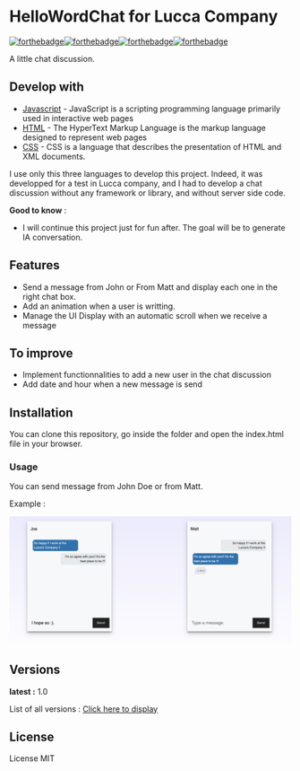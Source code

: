# HelloWordChat for Lucca Company


[![forthebadge](https://forthebadge.com/images/badges/uses-html.svg)](https://forthebadge.com)[![forthebadge](https://forthebadge.com/images/badges/made-with-javascript.svg)](https://forthebadge.com)[![forthebadge](https://forthebadge.com/images/badges/uses-css.svg)](https://forthebadge.com)[![forthebadge](https://forthebadge.com/images/badges/makes-people-smile.svg)](https://forthebadge.com)


A little chat discussion.


## Develop with

* [Javascript](https://developer.mozilla.org/fr/docs/Web/JavaScript) - JavaScript is a scripting programming language primarily used in interactive web pages
* [HTML](https://developer.mozilla.org/fr/docs/Web/HTML#:~:text=HTML%20signifie%20%C2%AB%20HyperText%20Markup%20Language,page%20web%20et%20sa%20structure.) - The HyperText Markup Language is the markup language designed to represent web pages
* [CSS](https://developer.mozilla.org/fr/docs/Web/CSS) - CSS is a language that describes the presentation of HTML and XML documents.

I use only this three languages to develop this project.
Indeed, it was developped for a test in Lucca company, and I had to develop a chat discussion without any framework or library, and without server side code.


**Good to know** : 
- I will continue this project just for fun after. 
The goal will be to generate IA conversation.


## Features

- Send a message from John or From Matt and display each one in the right chat box.
- Add an animation when a user is writting.
- Manage the UI Display with an automatic scroll when we receive a message

## To improve

- Implement functionnalities to add a new user in the chat discussion 
- Add date and hour when a new message is send 

## Installation

You can clone this repository, go inside the folder and open the index.html file in your browser.
 


### Usage

You can send message from John Doe or from Matt. 

Example :

![](img/project_screenshot1.png)

## Versions

**latest :**  1.0

List of all versions : [Click here to display](https://github.com/SarahBourgeois/CurrencyExchange/tags)

## License

License MIT








